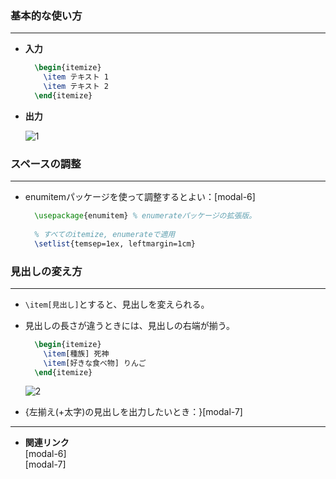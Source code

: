 <!--5-->
<!--記号付き箇条書き(item環境)-->

### 基本的な使い方

---

- **入力**
    
    ```latex
      \begin{itemize}
        \item テキスト 1 
        \item テキスト 2 
      \end{itemize}
    ```
    
- **出力**
    
    ![1](./CheatSheet/bullet-list/1.png "max-width=200px")
    

### スペースの調整

---

- enumitemパッケージを使って調整するとよい：[modal-6]<!--番号付き箇条書き(enumitem環境)-->

  ```latex
    \usepackage{enumitem} % enumerateパッケージの拡張版。
    
    % すべてのitemize, enumerateで適用
    \setlist{temsep=1ex, leftmargin=1cm}
  ```

### 見出しの変え方

---

- `\item[見出し]`とすると、見出しを変えられる。
- 見出しの長さが違うときには、見出しの右端が揃う。
    
    ```latex
      \begin{itemize}
        \item[種族] 死神
        \item[好きな食べ物] りんご
      \end{itemize}
    ```
    
    ![2](./CheatSheet/bullet-list/2.png "max-width=280px")
    
- {左揃え(+太字)の見出しを出力したいとき：}[modal-7]<!--見出し付き箇条書き(description環境)-->

---

- **関連リンク**
  <div class="related-link-wrapper">
      [modal-6]<!--番号付き箇条書き(enumitem環境)--><br>
      [modal-7]<!--見出し付き箇条書き(description環境)-->
  </div>
